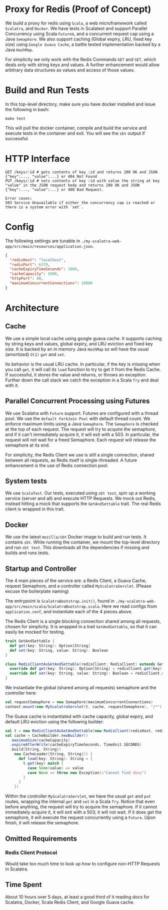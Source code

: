 # Proxy for Redis (Proof of Concept)
We build a proxy for redis using `Scala`, a web microframework called `Scalatra`, and `Docker`. We have tests in Scalatest and support Parallel Concurrency using Scala `Future`s, and a concurrent request cap using a Java `Semaphore`. We also support caching (Global expiry, LRU, fixed key size) using `Google Guava Cache`, a battle tested implementation backed by a Java `HashMap`.

For simplicity we only work with the Redis Commands `GET` and `SET`, which deals only with string keys and values. A further enhancement would allow arbitrary data structures as values and access of those values.

# Build and Run Tests
In this top-level directory, make sure you have docker installed and issue the following in bash:

```
make test
```

This will pull the docker container, compile and build the service and execute tests in the container and exit. You will see the `sbt` output if successful.

# HTTP Interface
```
GET /keys/:id # gets contents of key :id and returns 200 OK and JSON {"key":..., "value":...} or 404 Not Found
PUT /keys/:id # sets contents of key :id with value the string at key "value" in the JSON request body and returns 200 OK and JSON {"key":..., "value":...} or 400 Bad Request.

Error cases:
503 Service Unavailable if either the concurrency cap is reached or there is a system error with `set`.
```

# Config
The following settings are tunable in `./my-scalatra-web-app/src/main/resources/application.json`.

```json
{
  "redisHost": "localhost",
  "redisPort": 6379,
  "cacheExpiryTimeSeconds": 1000,
  "cacheCapacity": 1000,
  "httpPort": 80,
  "maximumConcurrentConnections": 10000
}
```

# Architecture
## Cache
We use a simple local cache using google guava cache. It supports caching by string keys and values, global expiry, and LRU eviction and fixed key size. It is backed by an in memory Java `HashMap` so will have the usual (amortized) `O(1)` `get` and `set`.

Its behavior is the usual LRU cache. In particular, if the key is missing when you call `get`, it will call its `load` function to try to get it from the Redis Cache. If successful, it stores the value and returns, or throws an exception. Further down the call stack we catch the exception in a Scala `Try` and deal with it.

## Parallel Concurrent Processing using Futures
We use Scalatra with `Future` support. Futures are configured with a thread pool. We use the `default ForkJoin Pool` with default thread count. We enforce maximum limits using a Java `Semaphore`. The `Semaphore` is checked at the top of each request. The request will try to acquire the semaphore, and if it can't immediately acquire it, it will exit with a 503. In particular, the request will not wait for a freed Semaphore. Each request will release the semaphore at its end.

For simplicity, the Redis Client we use is still a single connection, shared between all requests, as Redis itself is single-threaded. A future enhancement is the use of Redis connection pool.

## System tests
We use `ScalaTest`. Our tests, executed using `sbt test`, spin up a working service (server and all) and execute HTTP Requests. We mock out Redis, instead hitting a mock that supports the `GetAndSettable` trait. The real Redis client is wrapped in this trait.

## Docker
We use the latest `mozilla/sbt` Docker image to build and run tests. It contains `sbt`. While running the container, we mount the top-level directory and run `sbt test`. This downloads all the dependencies if missing and builds and runs tests.

## Startup and Controller
The 4 main pieces of the service are: a Redis Client, a Guava Cache, request Semaphore, and a controller called `MyScalatraServlet`. (Please excuse the boilerplate naming)

The entrypoint is `ScalatraBootstrap.init()`, found in `./my-scalatra-web-app/src/main/scala/ScalatraBootstrap.scala`. Here we read configs from `application.conf`, and instantiate each of the 4 pieces above.

The Redis Client is a single blocking connection shared among all requests, chosen for simplicity. It is wrapped in a trait `GetAndSettable`, so that it can easily be mocked for testing.

```scala
trait GetAndSettable {
  def get(key: String): Option[String]
  def set(key: String, value: String): Boolean
}

class RedisClientAsGetAndSettable(redisClient: RedisClient) extends GetAndSettable {
  override def get(key: String): Option[String] = redisClient.get(key)
  override def set(key: String, value: String): Boolean = redisClient.set(key, value)
}
```

We instantiate the global (shared among all requests) semaphore and the controller here:
```scala
val requestSemaphore = new Semaphore(maximumConcurrentConnections)
context.mount(new MyScalatraServlet(t, cache, requestSemaphore), "/*")
```

The Guava cache is instantiated with cache capacity, global expiry, and default LRU eviction using the following builder:
```scala
val t = new RedisClientAsGetAndSettable(new RedisClient(redisHost, redisPort))
val cache = CacheBuilder.newBuilder()
  .maximumSize(cacheCapacity)
  .expireAfterWrite(cacheExpiryTimeSeconds, TimeUnit.SECONDS)
  .build[String, String](
    new CacheLoader[String, String]() {
      def load(key: String): String = {
        t.get(key) match {
          case Some(value) => value
          case None => throw new Exception(s"Cannot find $key")
        }
      }
    })
```

Within the controller `MyScalatraServlet`, we have the usual `get` and `put` routes, wrapping the internal `get` and `set` in a Scala `Try`. Notice that even before anything, the request will try to acquire the semaphore. If it cannot immediately acquire it, it will exit with a 503; it will not wait. If it does get the semaphore, it will execute the request concurrently using a `Future`. Upon finish, it will release the semaphore.

## Omitted Requirements
### Redis Client Protocol
Would take too much time to look up how to configure non-HTTP Requests in Scalatra.

## Time Spent
About 10 hours over 5 days, at least a good third of it reading docs for Scalatra, Docker, Scala Redis Client, and Google Guava cache. 

